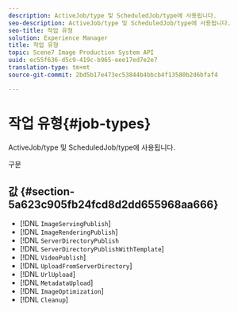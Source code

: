 ```yaml
---
description: ActiveJob/type 및 ScheduledJob/type에 사용됩니다.
seo-description: ActiveJob/type 및 ScheduledJob/type에 사용됩니다.
seo-title: 작업 유형
solution: Experience Manager
title: 작업 유형
topic: Scene7 Image Production System API
uuid: ec55f636-d5c9-419c-b965-eee17ed7e2e7
translation-type: tm+mt
source-git-commit: 2bd5b17e473ec53844b4bbcb4f13580b2d6bfaf4

---
```



# 작업 유형{#job-types}

ActiveJob/type 및 ScheduledJob/type에 사용됩니다.

구문

## 값 {#section-5a623c905fb24fcd8d2dd655968aa666}

* [!DNL `ImageServingPublish`]
* [!DNL `ImageRenderingPublish`]
* [!DNL `ServerDirectoryPublish`
* [!DNL `ServerDirectoryPublishWithTemplate`]
* [!DNL `VideoPublish`]
* [!DNL `UploadFromServerDirectory`]
* [!DNL `UrlUpload`]
* [!DNL `MetadataUpload`]
* [!DNL `ImageOptimization`]
* [!DNL `Cleanup`]


